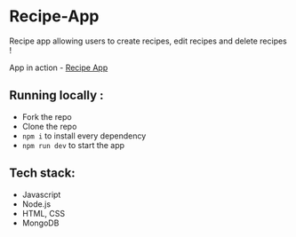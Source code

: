 # Recipe-App

Recipe app allowing users to create recipes, edit recipes and delete recipes !

App in action - [Recipe App](https://bubble-maize-bard.glitch.me/)


## Running locally :
- Fork the repo
- Clone the repo
- ```npm i``` to install every dependency
- ```npm run dev``` to start the app

## Tech stack:
- Javascript
- Node.js
- HTML, CSS
- MongoDB
